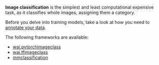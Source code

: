 **Image classification** is the simplest and least computational expensive task, as it classifies whole images,
assigning them a category.

Before you delve into training models, take a look at how you need to [annotate your data](annotate.md).

The following frameworks are available:

* [wai.pytorchimageclass](wai.pytorchimageclass.md)
* [wai.tfimageclass](wai.tfimageclass.md)
* [mmclassification](mmclassification.md)
